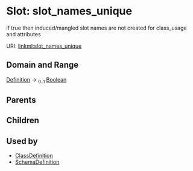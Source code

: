 
# Slot: slot_names_unique


if true then induced/mangled slot names are not created for class_usage and attributes

URI: [linkml:slot_names_unique](https://w3id.org/linkml/slot_names_unique)


## Domain and Range

[Definition](Definition.md) &#8594;  <sub>0..1</sub> [Boolean](Boolean.md)

## Parents


## Children


## Used by

 * [ClassDefinition](ClassDefinition.md)
 * [SchemaDefinition](SchemaDefinition.md)
